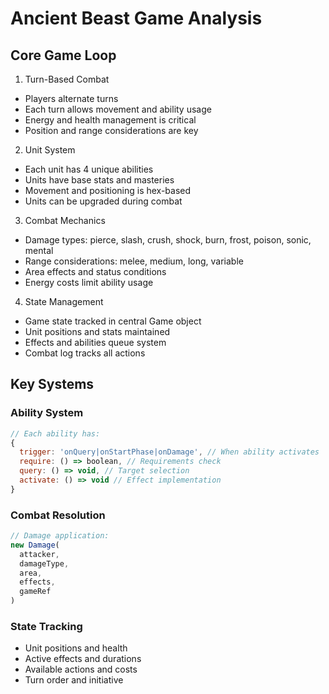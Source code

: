 # Ancient Beast Game Analysis

## Core Game Loop

1. Turn-Based Combat
- Players alternate turns
- Each turn allows movement and ability usage
- Energy and health management is critical
- Position and range considerations are key

2. Unit System
- Each unit has 4 unique abilities
- Units have base stats and masteries
- Movement and positioning is hex-based
- Units can be upgraded during combat

3. Combat Mechanics
- Damage types: pierce, slash, crush, shock, burn, frost, poison, sonic, mental
- Range considerations: melee, medium, long, variable
- Area effects and status conditions
- Energy costs limit ability usage

4. State Management
- Game state tracked in central Game object
- Unit positions and stats maintained
- Effects and abilities queue system
- Combat log tracks all actions

## Key Systems

### Ability System
```javascript
// Each ability has:
{
  trigger: 'onQuery|onStartPhase|onDamage', // When ability activates
  require: () => boolean, // Requirements check
  query: () => void, // Target selection
  activate: () => void // Effect implementation
}
```

### Combat Resolution
```javascript
// Damage application:
new Damage(
  attacker,
  damageType,
  area,
  effects,
  gameRef
)
```

### State Tracking
- Unit positions and health
- Active effects and durations
- Available actions and costs
- Turn order and initiative 